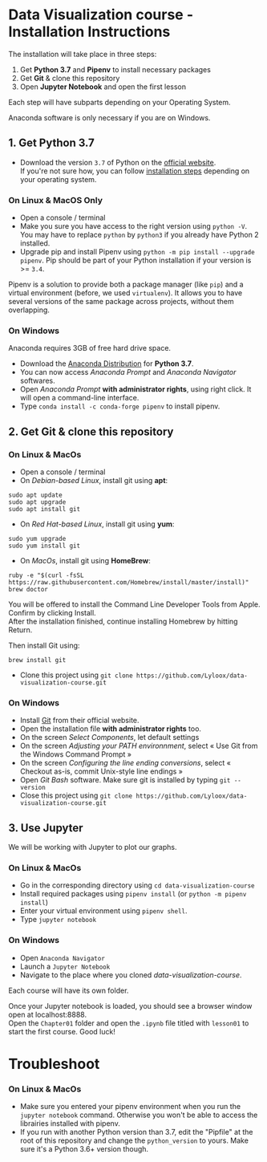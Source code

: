 # Data Visualization course - Installation Instructions

The installation will take place in three steps:
1. Get **Python 3.7** and **Pipenv** to install necessary packages
1. Get **Git** & clone this repository
1. Open **Jupyter Notebook** and open the first lesson

Each step will have subparts depending on your Operating System.

Anaconda software is only necessary if you are on Windows.

## 1. Get Python 3.7 

* Download the version  `3.7` of Python on the 
[official website](https://www.python.org/downloads/).  
If you're not sure how, you can follow 
[installation steps](https://realpython.com/installing-python/) depending on 
your operating system.

### On Linux & MacOS Only 

* Open a console / terminal
* Make you sure you have access to the right version using `python -V`. 
You may have to replace `python` by `python3` if you already have Python 2 
installed.
* Upgrade pip and install Pipenv using 
`python -m pip install --upgrade pipenv`. 
Pip should be part of your Python installation if your version is >= `3.4`.

Pipenv is a solution to provide both a package manager (like `pip`) and a 
virtual environment (before, we used `virtualenv`). It allows you to have 
several versions of the same package across projects, without them overlapping.

### On Windows

Anaconda requires 3GB of free hard drive space.

* Download the [Anaconda Distribution](https://www.anaconda.com/distribution/) 
for **Python 3.7**.
* You can now access *Anaconda Prompt* and *Anaconda Navigator* softwares.
* Open *Anaconda Prompt* **with administrator rights**, using right click. 
It will open a command-line interface. 
* Type `conda install -c conda-forge pipenv` to install pipenv.

## 2. Get Git & clone this repository 

### On Linux & MacOs 

* Open a console / terminal
* On *Debian-based Linux*, install git using **apt**:
```
sudo apt update
sudo apt upgrade
sudo apt install git
```
* On *Red Hat-based Linux*, install git using **yum**:
```
sudo yum upgrade
sudo yum install git
```
* On *MacOs*, install git using **HomeBrew**:
```
ruby -e "$(curl -fsSL https://raw.githubusercontent.com/Homebrew/install/master/install)"
brew doctor
```
You will be offered to install the Command Line Developer Tools from Apple. 
Confirm by clicking Install.  
After the installation finished, continue installing Homebrew by hitting 
Return.

Then install Git using:
```
brew install git
```

* Clone this project using
`git clone https://github.com/Lyloox/data-visualization-course.git`

### On Windows

* Install [Git](https://git-scm.com/) from their official website.
* Open the installation file **with administrator rights** too.
* On the screen *Select Components*, let default settings
* On the screen *Adjusting your PATH environnment*, 
select « Use Git from the Windows Command Prompt »
* On the screen *Configuring the line ending conversions*, 
select  « Checkout as-is, commit Unix-style line endings »
* Open *Git Bash* software. Make sure git is installed by typing 
`git --version`
* Close this project using 
`git clone https://github.com/Lyloox/data-visualization-course.git`


## 3. Use Jupyter
We will be working with Jupyter to plot our graphs.

### On Linux & MacOs 
* Go in the corresponding directory using `cd data-visualization-course`
* Install required packages using `pipenv install` 
(or `python -m pipenv install`)
* Enter your virtual environment using `pipenv shell`.
* Type `jupyter notebook` 

### On Windows
* Open `Anaconda Navigator`
* Launch a `Jupyter Notebook`
* Navigate to the place where you cloned *data-visualization-course*.

Each course will have its own folder.

Once your Jupyter notebook is loaded, you should see a browser window 
open at localhost:8888.  
Open the `Chapter01` folder and open the `.ipynb` file
titled with `lesson01` to start the first course. Good luck!


# Troubleshoot

### On Linux & MacOs 
* Make sure you entered your pipenv environment when you run the 
`jupyter notebook` command. 
Otherwise you won't be able to access the librairies installed with pipenv.
* If you run with another Python version than 3.7, edit the "Pipfile" at
the root of this repository and change the `python_version` to yours.
Make sure it's a Python 3.6+ version though.
